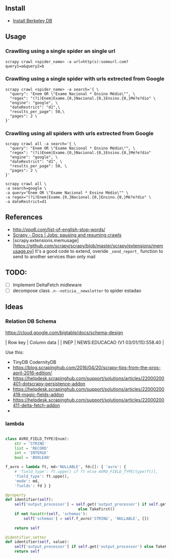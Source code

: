 ## Install

- [Install Berkeley DB](http://www.linuxfromscratch.org/blfs/view/7.9/server/db.html)

## Usage

### Crawlling using a single spider an single url
```shell
scrapy crawl <spider_name> -a url=http(s):someurl.com?query1=a&query2=b
```

### Crawlling using a single spider with urls extrected from Google
```shell
scrapy crawl <spider_name> -a search='{ \
  "query": "Enem OR \"Exame Nacional * Ensino Médio\"", \
  "regex": "(?i)Enem|Exame.{0,}Nacional.{0,}Ensino.{0,}Mé?e?dio" \
  "engine": "google", \
  "dateRestrict": "d1",\
  "results_per_page": 50,\
  "pages": 2 \
}' 
```

### Crawlling using all spiders with urls extrected from Google
```shell
scrapy crawl all -a search='{ \
  "query": "Enem OR \"Exame Nacional * Ensino Médio\"", \
  "regex": "(?i)Enem|Exame.{0,}Nacional.{0,}Ensino.{0,}Mé?e?dio"
  "engine": "google", \
  "dateRestrict": "d1", \
  "results_per_page": 50, \
  "pages": 2 \
}'

scrapy crawl all \
-a search=google \
-a query="Enem OR \"Exame Nacional * Ensino Médio\"" \
-a regex="(?i)Enem|Exame.{0,}Nacional.{0,}Ensino.{0,}Mé?e?dio" \
-a dateRestrict=d1

```

## References

 - http://xpo6.com/list-of-english-stop-words/
 - [Scrapy - Docs | Jobs: pausing and resuming crawls](https://doc.scrapy.org/en/latest/topics/jobs.html?highlight=scheduler)
 - [scrapy.extensions.memusage][https://github.com/scrapy/scrapy/blob/master/scrapy/extensions/memusage.py]
   It's a good code to extend, overide `_send_report_` function to send to another services than only mail


## TODO:

- [ ] Implement DeltaFetch midleware
- [ ] decompose class `.n--noticia__newsletter` to spider estadao

## Ideas

### Relation DB Schema

https://cloud.google.com/bigtable/docs/schema-design

| Row key | Column data |
| INEP | NEWS:EDUCACAO (V1 03/01/15):558.40 | 

Use this:
- TinyDB CodernityDB
- https://blog.scrapinghub.com/2016/04/20/scrapy-tips-from-the-pros-april-2016-edition/
- https://helpdesk.scrapinghub.com/support/solutions/articles/22000200401-dotscrapy-persistence-addon
- https://helpdesk.scrapinghub.com/support/solutions/articles/22000200418-magic-fields-addon
- https://helpdesk.scrapinghub.com/support/solutions/articles/22000200411-delta-fetch-addon
- 
### lambda

```python

class AVRO_FIELD_TYPE(Enum):
    str = 'STRING'
    list = 'RECORD'
    int = 'INTERGE'
    bool = 'BOOLEAN'

f_avro = lambda ft, md='NULLABLE', fd=[]: { 'avro': { 
    # 'field_type': ft.uppe() if ft else AVRO_FIELD_TYPE[type(ft)], 
    'field_type': ft.uppe(), 
    'mode': md, 
    'fields': fd } }

@property
def identifier(self):
    self['output_processor'] = self.get('output_processor') if self.get('output_processor') \
                                else TakeFirst()
    if not hasattr(self, 'schemas'):
        self['schemas'] = self.f_avro('STRING', 'NULLABLE', [])
    
    return self 

@identifier.setter
def identifier(self, value):
    self['output_processor'] if self.get('output_processor') else TakeFirst()
    return self 
```